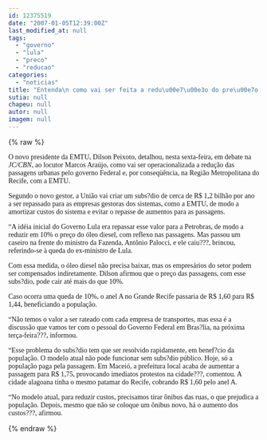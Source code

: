 ```yaml
---
id: 12375519
date: "2007-01-05T12:39:00Z"
last_modified_at: null
tags:
  - "governo"
  - "lula"
  - "preco"
  - "reducao"
categories:
  - "noticias"
title: "Entenda\n como vai ser feita a redu\u00e7\u00e3o do pre\u00e7o das passagens pelo Governo Lula"
sutia: null
chapeu: null
autor: null
imagem: null
---
```

{% raw %}
<p><P><FONT face=Verdana>O novo presidente da EMTU, Dilson Peixoto, detalhou, nesta sexta-feira, em debate na <EM>JC/CBN</EM>, ao locutor Marcos Araújo, como vai ser operacionalizada a redução das passagens urbanas pelo governo Federal e, por conseqüência, na Região Metropolitana do Recife, com a EMTU.</FONT></P></p>
<p><P><FONT face=Verdana>Segundo o novo gestor, a União vai criar um subs?dio de cerca de R$ 1,2 bilhão por ano a ser repassado para as empresas gestoras dos sistemas, como a EMTU, de modo a amortizar custos do sistema e evitar o repasse de aumentos para as passagens. </FONT></P></p>
<p><P><FONT face=Verdana>“A idéia inicial do Governo Lula era repassar esse valor para a Petrobras, de modo a reduzir em 10% o preço do óleo diesel, com reflexo nas passagens. Mas passou um caseiro na frente do ministro da Fazenda, Antônio Palocci, e ele caiu???, brincou, referindo-se à queda do ex-ministro de Lula.</FONT></P></p>
<p><P><FONT face=Verdana>Com essa medida, o óleo diesel não precisa baixar, mas os empresários do setor podem ser compensados indiretamente. Dilson afirmou que o preço das passagens, com esse subs?dio, pode cair até mais do que 10%.</FONT></P></p>
<p><P><FONT face=Verdana>Caso ocorra uma queda de 10%, o anel A no Grande Recife&nbsp;passaria de R$ 1,60 para R$ 1,44, beneficiando a população.</FONT></P></p>
<p><P><FONT face=Verdana>“Não temos o valor a ser rateado com cada empresa de transportes, mas essa é a discussão que vamos ter com o pessoal do Governo Federal em Bras?lia, na próxima terça-feira???, informou.</FONT></P></p>
<p><P><FONT face=Verdana>“Esse problema do subs?dio tem que ser resolvido rapidamente, em benef?cio da população. O modelo atual não pode funcionar sem subs?dio público. Hoje, só a população paga pela passagem. Em Maceió, a prefeitura local acaba de aumentar a passagem para R$ 1,75, provocando imediatos protestos na cidade???, comentou. </FONT><FONT face=Verdana>A cidade alagoana tinha o mesmo patamar do Recife, cobrando R$ 1,60 pelo anel A.</FONT></P></p>
<p><P><FONT face=Verdana>“No modelo atual, para reduzir custos, precisamos tirar ônibus das ruas, o que prejudica a população. Depois, mesmo que não se coloque um ônibus novo, há o aumento dos custos???, afirmou.</FONT></P> </p>
{% endraw %}